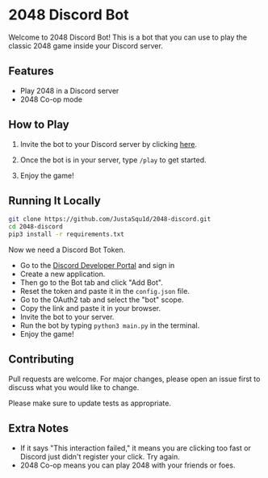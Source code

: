 # 2048 Discord Bot

Welcome to 2048 Discord Bot! This is a bot that you can use to play the classic 2048 game inside your Discord server.

## Features

- Play 2048 in a Discord server
- 2048 Co-op mode

## How to Play

1. Invite the bot to your Discord server by clicking [here](https://discord.com/oauth2/authorize?client_id=1050599706633453608&scope=bot&permissions=0).

2. Once the bot is in your server, type `/play` to get started.

3. Enjoy the game!

## Running It Locally

```bash
git clone https://github.com/JustaSqu1d/2048-discord.git
cd 2048-discord
pip3 install -r requirements.txt
```

Now we need a Discord Bot Token. 

- Go to the [Discord Developer Portal](https://discord.com/developers/applications) and sign in
- Create a new application. 
- Then go to the Bot tab and click "Add Bot". 
- Reset the token and paste it in the `config.json` file.
- Go to the OAuth2 tab and select the "bot" scope.
- Copy the link and paste it in your browser.
- Invite the bot to your server.
- Run the bot by typing `python3 main.py` in the terminal.
- Enjoy the game!

## Contributing

Pull requests are welcome. For major changes, please open an issue first to discuss what you would like to change.

Please make sure to update tests as appropriate.

## Extra Notes

- If it says "This interaction failed," it means you are clicking too fast or Discord just didn't register your click. Try again.
- 2048 Co-op means you can play 2048 with your friends or foes.
